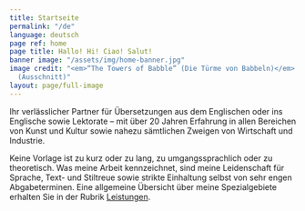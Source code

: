 ```yaml
---
title: Startseite
permalink: "/de"
language: deutsch
page ref: home
page title: Hallo! Hi! Ciao! Salut!
banner image: "/assets/img/home-banner.jpg"
image credit: "<em>“The Towers of Babble” (Die Türme von Babbeln)</em> von Phil Haddock
  (Ausschnitt)"
layout: page/full-image
---
```


Ihr verlässlicher Partner für Übersetzungen aus dem Englischen oder ins Englische sowie Lektorate – mit über 20 Jahren Erfahrung in allen Bereichen von Kunst und Kultur sowie nahezu sämtlichen Zweigen von Wirtschaft und Industrie.

Keine Vorlage ist zu kurz oder zu lang, zu umgangssprachlich oder zu theoretisch. Was meine Arbeit kennzeichnet, sind meine Leidenschaft für Sprache, Text- und Stiltreue sowie strikte Einhaltung selbst von sehr engen Abgabeterminen. Eine allgemeine Übersicht über meine Spezialgebiete erhalten Sie in der Rubrik [Leistungen](/de/sprachdienste).
